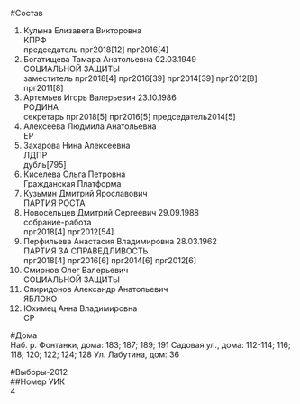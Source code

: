 #Состав  
1. Кулына Елизавета Викторовна  
    КПРФ  
    председатель прг2018[12] прг2016[4]  
2. Богатищева Тамара Анатольевна 02.03.1949  
    СОЦИАЛЬНОЙ ЗАЩИТЫ  
    заместитель прг2018[4] прг2016[39] прг2014[39] прг2012[8] прг2011[8]  
3. Артемьев Игорь Валерьевич 23.10.1986  
    РОДИНА  
    секретарь прг2018[5] прг2016[5] председатель2014[5]  
4. Алексеева Людмила Анатольевна  
    ЕР  
5. Захарова Нина Алексеевна  
    ЛДПР  
    дубль[795]  
6. Киселева Ольга Петровна  
    Гражданская Платформа  
7. Кузьмин Дмитрий Ярославович  
    ПАРТИЯ РОСТА  
8. Новосельцев Дмитрий Сергеевич 29.09.1988  
    собрание-работа  
    прг2018[4] прг2012[54]  
9. Перфильева Анастасия Владимировна 28.03.1962  
    ПАРТИЯ ЗА СПРАВЕДЛИВОСТЬ  
    прг2018[4] прг2016[6] прг2014[6] прг2012[6]  
10. Смирнов Олег Валерьевич  
    СОЦИАЛЬНОЙ ЗАЩИТЫ  
11. Спиридонов Александр Анатольевич  
    ЯБЛОКО  
12. Юхимец Анна Владимировна  
    СР  
  
#Дома  
Наб. р. Фонтанки, дома: 183; 187; 189; 191 Садовая ул., дома: 112-114; 116; 118; 120; 122; 124; 128 Ул. Лабутина, дом: 36  
  
#Выборы-2012  
##Номер УИК  
4  
